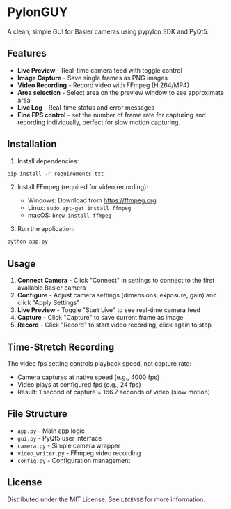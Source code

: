 # PylonGUY

A clean, simple GUI for Basler cameras using pypylon SDK and PyQt5.

## Features

- **Live Preview** - Real-time camera feed with toggle control
- **Image Capture** - Save single frames as PNG images
- **Video Recording** - Record video with FFmpeg (H.264/MP4)
- **Area selection** - Select area on the preview window to see approximate area
- **Live Log** - Real-time status and error messages
- **Fine FPS control** - set the number of frame rate for capturing and recording individually, perfect for slow motion capturing.

## Installation

1. Install dependencies:
```bash
pip install -r requirements.txt
```

2. Install FFmpeg (required for video recording):
   - Windows: Download from https://ffmpeg.org
   - Linux: `sudo apt-get install ffmpeg`
   - macOS: `brew install ffmpeg`

3. Run the application:
```bash
python app.py
```

## Usage

1. **Connect Camera** - Click "Connect" in settings to connect to the first available Basler camera
2. **Configure** - Adjust camera settings (dimensions, exposure, gain) and click "Apply Settings"
3. **Live Preview** - Toggle "Start Live" to see real-time camera feed
4. **Capture** - Click "Capture" to save current frame as image
5. **Record** - Click "Record" to start video recording, click again to stop

## Time-Stretch Recording

The video fps setting controls playback speed, not capture rate:
- Camera captures at native speed (e.g., 4000 fps)
- Video plays at configured fps (e.g., 24 fps)
- Result: 1 second of capture = 166.7 seconds of video (slow motion)

## File Structure

- `app.py` - Main app logic
- `gui.py` - PyQt5 user interface
- `camera.py` - Simple camera wrapper
- `video_writer.py` - FFmpeg video recording
- `config.py` - Configuration management

## License

Distributed under the MIT License. See `LICENSE` for more information.

